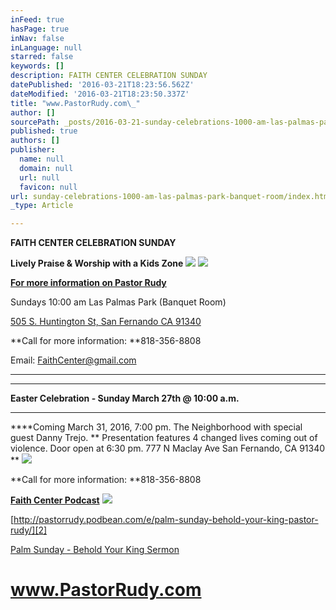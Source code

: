 ```yaml
---
inFeed: true
hasPage: true
inNav: false
inLanguage: null
starred: false
keywords: []
description: FAITH CENTER CELEBRATION SUNDAY
datePublished: '2016-03-21T18:23:56.562Z'
dateModified: '2016-03-21T18:23:50.337Z'
title: "www.PastorRudy.com\_"
author: []
sourcePath: _posts/2016-03-21-sunday-celebrations-1000-am-las-palmas-park-banquet-room.md
published: true
authors: []
publisher:
  name: null
  domain: null
  url: null
  favicon: null
url: sunday-celebrations-1000-am-las-palmas-park-banquet-room/index.html
_type: Article

---
```

**FAITH CENTER CELEBRATION SUNDAY**

**Lively Praise & Worship with a Kids Zone**
![](https://the-grid-user-content.s3-us-west-2.amazonaws.com/3097cf59-83ea-47fb-9c4c-b7112bf0721c.jpg)
![](https://the-grid-user-content.s3-us-west-2.amazonaws.com/691abdda-24db-4081-8f4d-7e530be8242b.png)

**[For more information on Pastor Rudy][0]**

Sundays 10:00 am Las Palmas Park (Banquet Room) 

[505 S. Huntington St, San Fernando CA 91340][1]

**Call for more information: **818-356-8808

Email: FaithCenter@gmail.com

****

****

**Easter Celebration - Sunday March 27th @ 10:00 a.m.**

****

****Coming March 31, 2016, 7:00 pm. The Neighborhood with special guest Danny Trejo. ** Presentation features 4 changed lives coming out of violence. Door open at 6:30 pm. 777 N Maclay Ave San Fernando, CA 91340 **
![](https://the-grid-user-content.s3-us-west-2.amazonaws.com/48f6d5ca-26eb-47b4-b6c3-dfb93c59931a.jpg)

**Call for more information: **818-356-8808

**[Faith Center Podcast][2]**
![](https://the-grid-user-content.s3-us-west-2.amazonaws.com/57df8685-3b05-42d9-bd24-f06afd3e0eb7.jpg)

[http://pastorrudy.podbean.com/e/palm-sunday-behold-your-king-pastor-rudy/][2]

[Palm Sunday - Behold Your King Sermon][2]

# www.PastorRudy.com 

[0]: www.pastorrudy.com
[1]: https://www.google.com/maps/place/505+S.+Huntington+St,+San+Fernando+CA+91340/@34.2857856,-118.4492502,3a,75y,263.47h,90t/data=!3m7!1e1!3m4!1sgDDWHj2nD5C7ZwMZ3zg2CQ!2e0!7i13312!8i6656!4b1!4m2!3m1!1s0x0:0x24eca5be609444eb!6m1!1e1
[2]: null